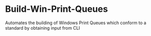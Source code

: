# Build-Win-Print-Queues
Automates the building of Windows Print Queues which conform to a standard by obtaining input from CLI
